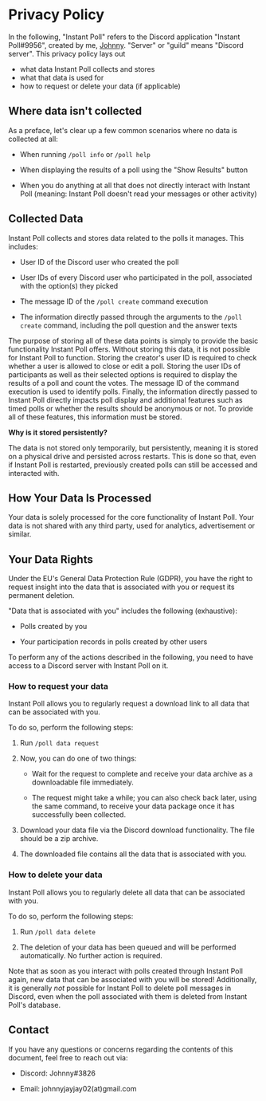 # Privacy Policy

In the following, "Instant Poll" refers to the Discord application "Instant Poll#9956", created by me, [Johnny](https://github.com/JohnnyJayJay).
"Server" or "guild" means "Discord server".
This privacy policy lays out

- what data Instant Poll collects and stores
- what that data is used for
- how to request or delete your data (if applicable)

## Where data isn't collected

As a preface, let's clear up a few common scenarios where no data is collected at all:

- When running `/poll info` or `/poll help`

- When displaying the results of a poll using the "Show Results" button

- When you do anything at all that does not directly interact with Instant Poll
  (meaning: Instant Poll doesn't read your messages or other activity)

## Collected Data

Instant Poll collects and stores data related to the polls it manages. This includes:

- User ID of the Discord user who created the poll

- User IDs of every Discord user who participated in the poll, associated with the option(s) they picked

- The message ID of the `/poll create` command execution

- The information directly passed through the arguments to the `/poll create` command, including the poll question and the answer texts

The purpose of storing all of these data points is simply to provide the basic functionality Instant Poll offers. Without storing this data, it is not possible for Instant Poll to function. Storing the creator's user ID is required to check whether a user is allowed to close or edit a poll. Storing the user IDs of participants as well as their selected options is required to display the results of a poll and count the votes. The message ID of the command execution is used to identify polls. Finally, the information directly passed to Instant Poll directly impacts poll display and additional features such as timed polls or whether the results should be anonymous or not. To provide all of these features, this information must be stored.

**Why is it stored persistently?**

The data is not stored only temporarily, but persistently, meaning it is stored on a physical drive and persisted across restarts. This is done so that, even if Instant Poll is restarted, previously created polls can still be accessed and interacted with.

## How Your Data Is Processed

Your data is solely processed for the core functionality of Instant Poll. Your data is not shared with any third party, used for analytics, advertisement or similar.

## Your Data Rights

Under the EU's General Data Protection Rule (GDPR), you have the right to request insight into the data that is associated with you or request its permanent deletion. 

"Data that is associated with you" includes the following (exhaustive):

- Polls created by you

- Your participation records in polls created by other users

To perform any of the actions described in the following, you need to have access to a Discord server with Instant Poll on it.

### How to request your data

Instant Poll allows you to regularly request a download link to all data that can be associated with you. 

To do so, perform the following steps:

1. Run `/poll data request`

2. Now, you can do one of two things:
   
   - Wait for the request to complete and receive your data archive as a downloadable file immediately.
   
   - The request might take a while; you can also check back later, using the same command, to receive your data package once it has successfully been collected.

3. Download your data file via the Discord download functionality. The file should be a zip archive.

4. The downloaded file contains all the data that is associated with you.

### How to delete your data

Instant Poll allows you to regularly delete all data that can be associated with you.

To do so, perform the following steps:

1. Run `/poll data delete`

2. The deletion of your data has been queued and will be performed automatically. No further action is required.

Note that as soon as you interact with polls created through Instant Poll again, new data that can be associated with you will be stored! Additionally, it is generally *not* possible for Instant Poll to delete poll messages in Discord, even when the poll associated with them is deleted from Instant Poll's database.

## Contact

If you have any questions or concerns regarding the contents of this document, feel free to reach out via:

- Discord: Johnny#3826

- Email: johnnyjayjay02(at)gmail.com
